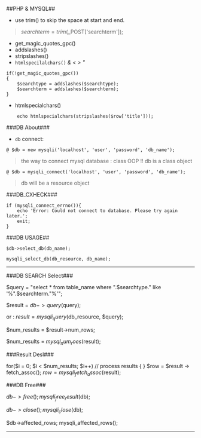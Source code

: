 ##PHP & MYSQL##

* use trim() to skip the space at start and end.
> $searchterm = trim($_POST['searchterm']);
* get_magic_quotes_gpc()
* addslashes()
* stripslashes()
* `htmlspecilalchars()`   *& < > "*

```
if(!get_magic_quotes_gpc())
{
	$searchtype = addslashes($searchtype);
	$searchterm = addslashes($searchterm);
}
```
- htmlspecialchars()
```
	echo htmlspecialchars(stripslashes($row['title']));
```

###DB About###

- `db` connect:

``@ $db = new mysqli('localhost', 'user', 'password', 'db_name');`` 
> the way to connect mysql database : class OOP  !! db is a class object

``@ $db = mysqli_connect('localhost', 'user', 'password', 'db_name');``
> db will be a resource object

###DB_CXHECK###

```
if (mysqli_connect_errno()){
	echo 'Error: Could not connect to database. Please try again later.';
	exit;
}
```

###DB USAGE##

``$db->select_db(db_name);``

``mysqli_select_db(db_resource, db_name);``

---------------

###DB SEARCH Select###

$query = "select * from table_name where ".$searchtype." like '%".$searchterm."%'";

$result = $db->query($query);

or : $result = mysqli_query($db_resource, $query);

$num_results = $result->num_rows;

$num_results = $mysql_num_roes($result);

###Result Desl###

for($i = 0; $i < $num_results; $i++)
// process results
{ }
$row = $result -> fetch_assoc();
$row = mysqli_fetch_assoc($result);

###DB Free###

$db->free();
mysqli_free_result($db);

$db->close();
mysqli_close($db);

$db->affected_rows;
mysqli_affected_rows();

----------


###

